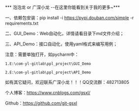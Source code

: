 *** 泡泡龙 or 广深小龙 --在这里你能看到关于我的更多~***

一、依赖包安装：pip install -i https://pypi.douban.com/simple -r requirements.txt


二、GUI_Demo：Web自动化，详情请看目录下md文件介绍；

三、API_Demo：接口自动化，使用yaml格式来编写用例；

注意：需要单独打开，如pycharm中：
	
	1.E:\com-yl-gitlab\ppl_project\GUI_Demo
	
	2.E:\com-yl-gitlab\ppl_project\API_Demo
	
	
如有其它疑问，欢迎联系广深小龙！！！QQ交流群：482713805

个人博客：https://www.cnblogs.com/gsxl/	

Github：https://github.com/git-gsxl
